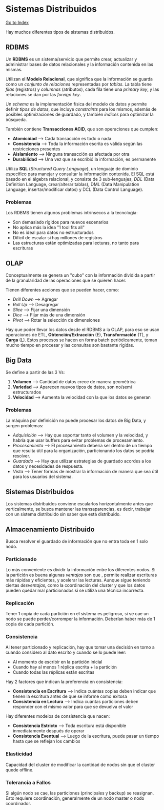 # Sistemas Distribuidos
[Go to Index](resumen.md)

Hay muchos diferentes tipos de sistemas distribuidos.

## RDBMS

Un **RDBMS** es un sistema/servicio que permite crear, actualizar y administrar bases de datos relacionales y la información contenida en las mismas.

Utilizan el **Modelo Relacional**, que significa que la información se guarda como un *conjunto de relaciones* representadas por *tablas*. La tabla tiene *filas* (registros) y *columnas* (atributos), cada fila tiene una *primary key*, y las relaciones se dan por las *foreign key*.

Un *schema* es la implementación física del modelo de datos y permite definir *tipos de datos*, que incluye *constraints* para los mismos, además de posibles optimizaciones de guardado, y también *índices* para optimizar la búsqueda.

También contiene **Transacciones ACID**, que son operaciones que cumplen:
- **Atomicidad** --> Cada transacción es todo o nada
- **Consistencia** --> Toda la información escrita es válida según las restricciones presentes
- **Aislamiento** --> Ninguna transacción es afectada por otra
- **Durabilidad** --> Una vez que se escribió la información, es permanente

Utiliza **SQL** (*Structured Query Language*), un lenguaje de dominio específico para manejar y consultar la información contenida. El SQL está basado en el álgebra relacional, y consiste de 3 sub-lenguajes, *DDL* (Data Definition Language, crear/alterar tablas), DML (Data Manipulation Language, insertar/modificar datos) y DCL (Data Control Language).

### Problemas

Los RDBMS tienen algunos problemas intrínsecos a la tecnología:
- Son demasiado rígidos para nuevos escenarios
- No aplica más la idea "1 tool fits all"
- No es ideal para datos no estructurados
- Dificil de escalar si hay millones de registros
- Las estructuras están optimizadas para lecturas, no tanto para escrituras

## OLAP

Conceptualmente se genera un "cubo" con la información dividida a partir de la granularidad de las operaciones que se quieren hacer.

Tienen diferentes acciones que se pueden hacer, como:
- *Drill Down* --> Agregar
- *Roll Up* --> Desagregar
- *Slice* --> Fijar una dimensión
- *Dice* --> Fijar más de una dimensión
- *Pivot* --> Rotar la selección de dimensiones

Hay que poder llevar los datos desde el RDBMS a la OLAP, para eso se usan operaciones de ETL, **Obtención/Extracción** (E), **Transformación** (T), y **Carga** (L). Estos procesos se hacen en forma batch periódicamente, toman mucho tiempo en procesar y las consultas son bastante rígidas.

## Big Data

Se define a partir de las 3 Vs:
1. **Volumen** --> Cantidad de datos crece de manera geométrica
2. **Variedad** --> Aparecen nuevos tipos de datos, son no/semi estructurados
3. **Velocidad** --> Aumenta la velocidad con la que los datos se generan

### Problemas

La máquina por definición no puede procesar los datos de Big Data, y surgen problemas:
- *Adquisición* --> Hay que soportar tanto el volumen y la velocidad, y habría que usar buffers para evitar problemas de procesamiento.
- *Procesamiento* --> El procesamiento debería ser dentro de un tiempo que resulta útil para la organización, particionando los datos se podría resolver.
- *Guardado* --> Hay que utilizar estrategias de guardado acordes a los datos y necesidades de respuesta.
- *Vista* --> Tener formas de mostrar la información de manera que sea útil para los usuarios del sistema.

## Sistemas Distribuidos

Los sistemas distribuidos conviene escalarlos horizontalmente antes que verticalmente, se busca mantener las transaparencias, es decir, trabajar con un sistema distribuido sin saber que está distribuido.

## Almacenamiento Distribuido

Busca resolver el guardado de información que no entra toda en 1 solo nodo.

### Particionado

Lo más conveniente es dividir la información entre los diferentes nodos. Si la partición es buena algunas *ventajas* son que , permite realizar escrituras más rápidas y eficientes, y acelerar las lecturas. Aunque sigue teniendo ciertas *desventajas*, como la coordinación del cluster y que los datos pueden quedar mal particionados si se utiliza una técnica incorrecta.

### Replicación

Tener 1 copia de cada partición en el sistema es peligroso, si se cae un nodo se puede perder/corromper la información. Deberían haber más de 1 copia de cada partición.

### Consistencia

Al tener particionado y replicación, hay que tomar una decisión en torno a cuando considero al dato escrito y cuando se lo puede leer:
- Al momento de escribir en la partición inicial
- Cuando hay al menos 1 réplica escrita + la partición
- Cuando todas las réplicas están escritas

Hay 2 factores que indican la preferencia en consistencia:
- **Consistencia en Escritura** --> Indica cuántas copias deben indicar que tienen la escritura antes de que se informe como exitosa
- **Consistencia en Lectura** --> Indica cuántas particiones deben responder con el mismo valor para que se devuelva el valor

Hay diferentes modelos de consistencia que nacen:
- **Consistencia Estricto** --> Toda escritura está disponible inmediatamente después de operar
- **Consistencia Eventual** --> Luego de la escritura, puede pasar un tiempo hasta que se reflejan los cambios

### Elasticidad

Capacidad del cluster de modificar la cantidad de nodos sin que el cluster quede offline.

### Tolerancia a Fallos

Si algún nodo se cae, las particiones (principales y backup) se reasignan. Esto requiere coordinación, generalmente de un nodo master o nodo coordinador.